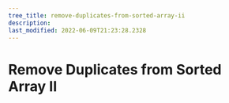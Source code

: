 ```yaml
---
tree_title: remove-duplicates-from-sorted-array-ii
description: 
last_modified: 2022-06-09T21:23:28.2328
---
```


# Remove Duplicates from Sorted Array II
